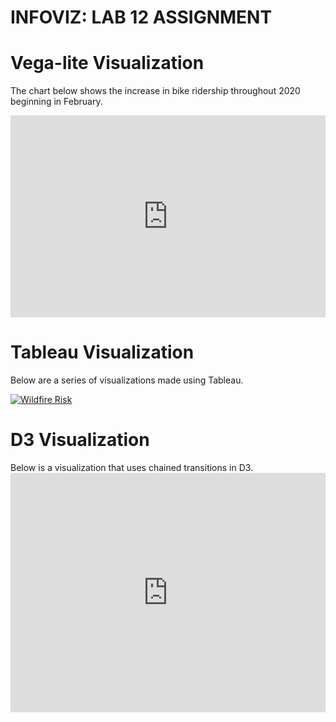 # INFOVIZ: LAB 12 ASSIGNMENT 
<html>
  <h1>Vega-lite Visualization</h1>
  <p> The chart below shows the increase in bike ridership throughout 2020 beginning in February.</p>
  <iframe width="100%" height="323" frameborder="0"
  src="https://observablehq.com/embed/@info247-spring21/vega-lite-assignment-solution?cells=ex3"></iframe>

  <h1>Tableau Visualization</h1>
  <p>Below are a series of visualizations made using Tableau.</p>
  <div class='tableauPlaceholder' id='viz1618771489456' style='position: relative'><noscript><a href='#'><img alt='Wildfire Risk ' src='https:&#47;&#47;public.tableau.com&#47;static&#47;images&#47;SV&#47;SVIVisualizationsFinal&#47;WildfireRisk&#47;1_rss.png' style='border: none' /></a></noscript><object class='tableauViz'  style='display:none;'><param name='host_url' value='https%3A%2F%2Fpublic.tableau.com%2F' /> <param name='embed_code_version' value='3' /> <param name='path' value='views&#47;SVIVisualizationsFinal&#47;WildfireRisk?:language=en&amp;:embed=y&amp;:display_count=y&amp;publish=yes' /> <param name='toolbar' value='yes' /><param name='static_image' value='https:&#47;&#47;public.tableau.com&#47;static&#47;images&#47;SV&#47;SVIVisualizationsFinal&#47;WildfireRisk&#47;1.png' /> <param name='animate_transition' value='yes' /><param name='display_static_image' value='yes' /><param name='display_spinner' value='yes' /><param name='display_overlay' value='yes' /><param name='display_count' value='yes' /><param name='language' value='en' /><param name='filter' value='publish=yes' /></object></div>                <script type='text/javascript'>                    var divElement = document.getElementById('viz1618771489456');                    var vizElement = divElement.getElementsByTagName('object')[0];                    vizElement.style.width='1016px';vizElement.style.height='991px';                    var scriptElement = document.createElement('script');                    scriptElement.src = 'https://public.tableau.com/javascripts/api/viz_v1.js';                    vizElement.parentNode.insertBefore(scriptElement, vizElement);                </script>
  
  <h1>D3 Visualization</h1>
  <p>Below is a visualization that uses chained transitions in D3.</h1>
  <iframe width="100%" height="383" frameborder="0"
  src="https://observablehq.com/embed/@mandyl/lab-11-d3-tutorial-2-creating-an-arc-diagram-with-animated-tr?cells=animatedNodes2"></iframe>
  
  
</html>
